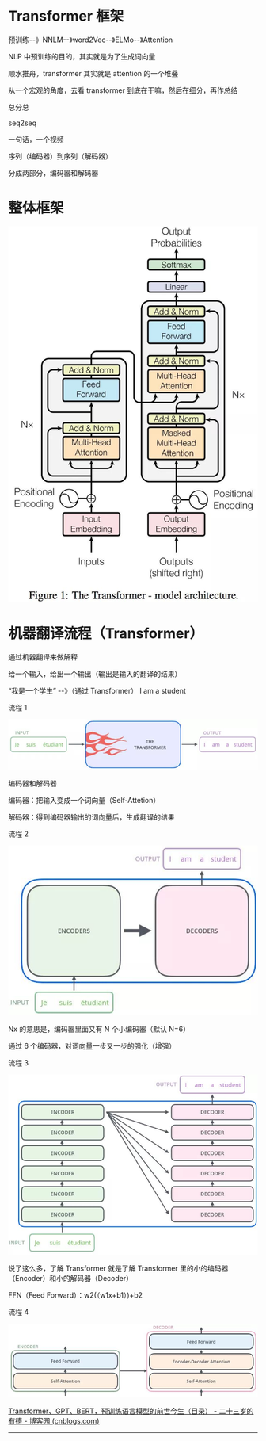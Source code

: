 # Transformer 框架

预训练--》NNLM--》word2Vec--》ELMo--》Attention

NLP 中预训练的目的，其实就是为了生成词向量

顺水推舟，transformer 其实就是 attention 的一个堆叠

从一个宏观的角度，去看 transformer 到底在干嘛，然后在细分，再作总结

总分总

seq2seq

一句话，一个视频

序列（编码器）到序列（解码器）

分成两部分，编码器和解码器

整体框架
====

![](./img/08-1.jpg)

机器翻译流程（Transformer）
===================

通过机器翻译来做解释

给一个输入，给出一个输出（输出是输入的翻译的结果）

“我是一个学生” --》（通过 Transformer） I am a student

流程 1

![](./img/08-2.jpg)

编码器和解码器

编码器：把输入变成一个词向量（Self-Attetion）

解码器：得到编码器输出的词向量后，生成翻译的结果

流程 2

![](./img/08-3.jpg)

Nx 的意思是，编码器里面又有 N 个小编码器（默认 N=6）

通过 6 个编码器，对词向量一步又一步的强化（增强）

流程 3

![](./img/08-4.jpg)

说了这么多，了解 Transformer 就是了解 Transformer 里的小的编码器（Encoder）和小的解码器（Decoder）

FFN（Feed Forward）：w2(（w1x+b1）)+b2

流程 4

![](./img/08-5.jpg)

[Transformer、GPT、BERT，预训练语言模型的前世今生（目录） - 二十三岁的有德 - 博客园 (cnblogs.com)](https://www.cnblogs.com/nickchen121/p/15105048.html)

---

